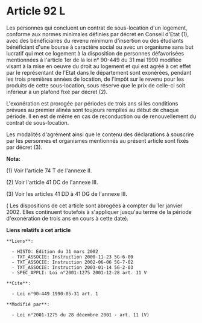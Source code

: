 # Article 92 L

Les personnes qui concluent un contrat de sous-location d'un logement, conforme aux normes minimales définies par décret en
Conseil d'Etat (1), avec des bénéficiaires du revenu minimum d'insertion ou des étudiants bénéficiant d'une bourse à
caractère social ou avec un organisme sans but lucratif qui met ce logement à la disposition de personnes défavorisées
mentionnées à l'article 1er de la loi n° 90-449 du 31 mai 1990 modifiée visant à la mise en oeuvre du droit au logement et
qui est agréé à cet effet par le représentant de l'Etat dans le département sont exonérées, pendant les trois premières
années de location, de l'impôt sur le revenu pour les produits de cette sous-location, sous réserve que le prix de celle-ci
soit inférieur à un plafond fixé par décret (2).

L'exonération est prorogée par périodes de trois ans si les conditions prévues au premier alinéa sont toujours remplies au
début de chaque période. Il en est de même en cas de reconduction ou de renouvellement du contrat de sous-location.

Les modalités d'agrément ainsi que le contenu des déclarations à souscrire par les personnes et organismes mentionnés au
présent article sont fixés par décret (3).

**Nota:**

(1) Voir l'article 74 T de l'annexe II. 

(2) Voir l'article 41 DC de l'annexe III. 

(3) Voir les articles 41 DD à 41 DG de l'annexe III. 

(  Les dispositions de cet article sont abrogées à compter du 1er janvier 2002. Elles continuent toutefois à s'appliquer
jusqu'au terme de la période d'exonération de trois ans en cours à cette date).

**Liens relatifs à cet article**

	**Liens**:

	  - HISTO: Edition du 31 mars 2002
	  - TXT_ASSOCIE: Instruction 2000-11-23 5G-6-00
	  - TXT_ASSOCIE: Instruction 2002-06-06 5G-7-02
	  - TXT_ASSOCIE: Instruction 2003-01-14 5G-2-03
	  - SPEC_APPLI: Loi n°2001-1275 2001-12-28 art. 11 V

	**Cite**:

	  - Loi n°90-449 1990-05-31 art. 1

	**Modifié par**:

	  - Loi n°2001-1275 du 28 décembre 2001 - art. 11 (V)
